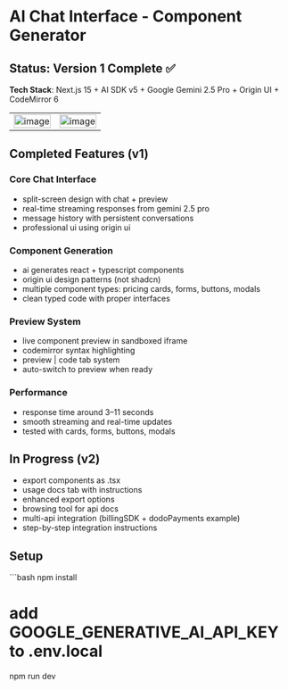 # AI Chat Interface - Component Generator

## Status: Version 1 Complete ✅

**Tech Stack**: Next.js 15 + AI SDK v5 + Google Gemini 2.5 Pro + Origin UI + CodeMirror 6

<table>
  <tr>
    <td><img width="100%" alt="image" src="https://github.com/user-attachments/assets/6c2d2c96-03a8-4960-acfe-347ca53fc274" /></td>
    <td><img width="100%" alt="image" src="https://github.com/user-attachments/assets/a176259f-aa0c-4bbf-bab0-dde792081f2b" /></td>
  </tr>
</table>

## Completed Features (v1)

### Core Chat Interface
- split-screen design with chat + preview  
- real-time streaming responses from gemini 2.5 pro  
- message history with persistent conversations  
- professional ui using origin ui  

### Component Generation
- ai generates react + typescript components
- origin ui design patterns (not shadcn)  
- multiple component types: pricing cards, forms, buttons, modals  
- clean typed code with proper interfaces  

### Preview System
- live component preview in sandboxed iframe  
- codemirror syntax highlighting  
- preview | code tab system  
- auto-switch to preview when ready  

### Performance
- response time around 3–11 seconds  
- smooth streaming and real-time updates  
- tested with cards, forms, buttons, modals  

## In Progress (v2)

- export components as .tsx  
- usage docs tab with instructions  
- enhanced export options  
- browsing tool for api docs  
- multi-api integration (billingSDK + dodoPayments example)  
- step-by-step integration instructions  

## Setup

\`\`\`bash
npm install
# add GOOGLE_GENERATIVE_AI_API_KEY to .env.local
npm run dev
